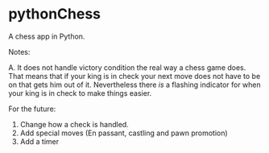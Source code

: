 # pythonChess
A chess app in Python.

Notes:

A. It does not handle victory condition the real way a chess game does. That means that if your king is in check your next move does not have to be on that
   gets him out of it. Nevertheless there *is* a flashing indicator for when your king is in check to make things easier.

For the future:

1. Change how a check is handled.
2. Add special moves (En passant, castling and pawn promotion)
3. Add a timer